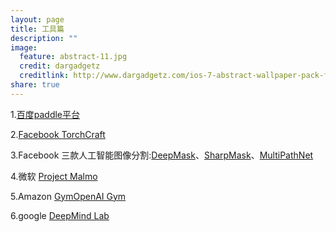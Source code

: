 ```yaml
---
layout: page
title: 工具篇 
description: ""
image:
  feature: abstract-11.jpg
  credit: dargadgetz
  creditlink: http://www.dargadgetz.com/ios-7-abstract-wallpaper-pack-for-iphone-5-and-ipod-touch-retina/
share: true
---
```


1.[百度paddle平台](http://www.paddlepaddle.org/)

2.[Facebook TorchCraft](https://github.com/TorchCraft/TorchCraft)

3.Facebook 三款人工智能图像分割:[DeepMask](http://www.oschina.net/p/deepmask)、[SharpMask](http://www.oschina.net/p/sharpmask)、[MultiPathNet](http://www.oschina.net/p/multipathnet)

4.微软 [Project Malmo](http://www.microsoft.com/en-us/research/project/project-malmo/)

5.Amazon [GymOpenAI Gym](https://gym.openai.com/)

6.google [DeepMind Lab](https://github.com/deepmind/lab)

